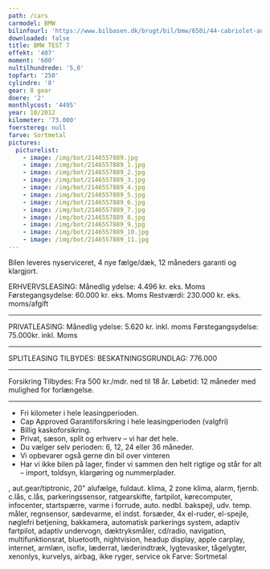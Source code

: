 ```yaml
---
path: /cars
carmodel: BMW
bilinfourl: 'https://www.bilbasen.dk/brugt/bil/bmw/650i/44-cabriolet-aut-2d/3610535'
downloaded: false
title: BMW TEST 7
effekt: '407'
moment: '600'
nultilhundrede: '5,0'
topfart: '250'
cylindre: '8'
gear: 8 gear
doere: '2'
monthlycost: '4495'
year: 10/2012
kilometer: '73.000'
foerstereg: null
farve: Sortmetal
pictures:
  picturelist:
    - image: /img/bot/2146557889.jpg
    - image: /img/bot/2146557889_1.jpg
    - image: /img/bot/2146557889_2.jpg
    - image: /img/bot/2146557889_3.jpg
    - image: /img/bot/2146557889_4.jpg
    - image: /img/bot/2146557889_5.jpg
    - image: /img/bot/2146557889_6.jpg
    - image: /img/bot/2146557889_7.jpg
    - image: /img/bot/2146557889_8.jpg
    - image: /img/bot/2146557889_9.jpg
    - image: /img/bot/2146557889_10.jpg
    - image: /img/bot/2146557889_11.jpg
---
```

Bilen leveres nyserviceret, 4 nye fælge/dæk, 12 måneders garanti og klargjort.

ERHVERVSLEASING:
Månedlig ydelse: 4.496 kr. eks. Moms 
Førstegangsydelse: 60.000 kr. eks. Moms
Restværdi: 230.000 kr. eks. moms/afgift
__________________________________________

PRIVATLEASING: 
Månedlig ydelse: 5.620 kr. inkl. moms
Førstegangsydelse: 75.000kr. inkl. Moms
__________________________________________

SPLITLEASING TILBYDES:
BESKATNINGSGRUNDLAG: 776.000
__________________________________________

Forsikring Tilbydes:
Fra 500 kr./mdr. ned til 18 år. 
Løbetid: 12 måneder med mulighed for forlængelse.
__________________________________________

* Fri kilometer i hele leasingperioden.
* Cap Approved Garantiforsikring i hele leasingperioden (valgfri)
* Billig kaskoforsikring.
* Privat, sæson, split og erhverv – vi har det hele.
* Du vælger selv perioden: 6, 12, 24 eller 36 måneder.
* Vi opbevarer også gerne din bil over vinteren
* Har vi ikke bilen på lager, finder vi sammen den helt rigtige og står for alt – import, toldsyn, klargøring og nummerplader. 

, aut.gear/tiptronic, 20" alufælge, fuldaut. klima, 2 zone klima, alarm, fjernb. c.lås, c.lås, parkeringssensor, ratgearskifte, fartpilot, kørecomputer, infocenter, startspærre, varme i forrude, auto. nedbl. bakspejl, udv. temp. måler, regnsensor, sædevarme, el indst. forsæder, 4x el-ruder, el-spejle, nøglefri betjening, bakkamera, automatisk parkerings system, adaptiv fartpilot, adaptiv undervogn, dæktryksmåler, cd/radio, navigation, multifunktionsrat, bluetooth, nightvision, headup display, apple carplay, internet, armlæn, isofix, læderrat, læderindtræk, lygtevasker, tågelygter, xenonlys, kurvelys, airbag, ikke ryger, service ok
Farve: Sortmetal
